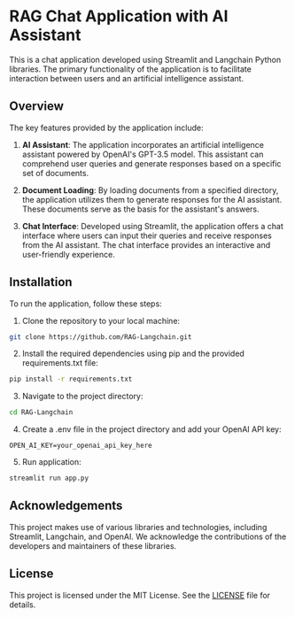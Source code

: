 # RAG Chat Application with AI Assistant

This is a chat application developed using Streamlit and Langchain Python libraries. The primary functionality of the application is to facilitate interaction between users and an artificial intelligence assistant.

## Overview

The key features provided by the application include:

1. **AI Assistant**: The application incorporates an artificial intelligence assistant powered by OpenAI's GPT-3.5 model. This assistant can comprehend user queries and generate responses based on a specific set of documents.

2. **Document Loading**: By loading documents from a specified directory, the application utilizes them to generate responses for the AI assistant. These documents serve as the basis for the assistant's answers.

3. **Chat Interface**: Developed using Streamlit, the application offers a chat interface where users can input their queries and receive responses from the AI assistant. The chat interface provides an interactive and user-friendly experience.

## Installation

To run the application, follow these steps:

1. Clone the repository to your local machine:

```bash
git clone https://github.com/RAG-Langchain.git
```
2. Install the required dependencies using pip and the provided requirements.txt file: 
```bash
pip install -r requirements.txt
```
3. Navigate to the project directory:
```bash
cd RAG-Langchain
```

4. Create a .env file in the project directory and add your OpenAI API key:
```plaintext
OPEN_AI_KEY=your_openai_api_key_here
```
5. Run application:
```bash
streamlit run app.py
```


## Acknowledgements

This project makes use of various libraries and technologies, including Streamlit, Langchain, and OpenAI. We acknowledge the contributions of the developers and maintainers of these libraries.

## License

This project is licensed under the MIT License. See the [LICENSE](LICENSE) file for details.



